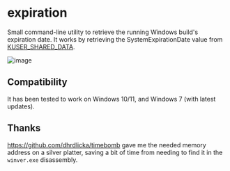 # expiration
Small command-line utility to retrieve the running Windows build's expiration date. It works by retrieving the SystemExpirationDate value from [KUSER_SHARED_DATA](https://learn.microsoft.com/en-us/windows-hardware/drivers/ddi/ntddk/ns-ntddk-kuser_shared_data).

![image](https://github.com/dgurney/expiration/assets/12816807/f465f804-beb4-4545-8f7d-0f787e86198b)

## Compatibility 
It has been tested to work on Windows 10/11, and Windows 7 (with latest updates).

## Thanks
https://github.com/dhrdlicka/timebomb gave me the needed memory address on a silver platter, saving a bit of time from needing to find it in the `winver.exe` disassembly.
